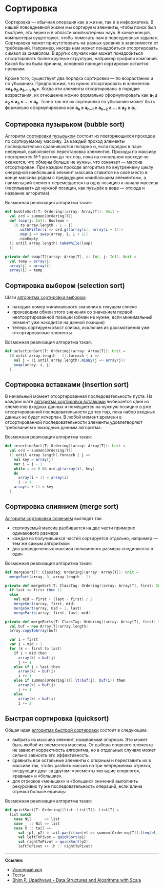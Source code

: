 # Сортировка

Сортировка — обычная операция как в жизни, так и в информатике.
В нашей повседневной жизни мы сортируем элементы, чтобы поиск был быстрее, это верно и в области компьютерных наук.
В конце концов, компьютеры существуют, чтобы помогать нам в повседневных задачах.
Сортировка может присутствовать на разных уровнях в зависимости от требований. 
Например, иногда нам может понадобиться отсортировать символ за символом. 
В других случаях нам может понадобиться отсортировать более крупные структуры, например профили компаний. 
Какой бы ни была причина, основной принцип сортировки остается прежним. 

Кроме того, существует два порядка сортировки — по возрастанию и по убыванию. 
Предположим, что нужно отсортировать **n** элементов: **<a<sub>1</sub>,a<sub>2</sub>,a<sub>3</sub>,...,a<sub>n</sub>>**. 
Когда эти элементы отсортированы в порядке возрастания, 
их отношение можно формально сформулировать как **a<sub>1</sub> ≤ a<sub>2</sub> ≤ a<sub>3</sub> ≤ ... ≤ a<sub>n</sub>**. 
Точно так же их сортировка по убыванию может быть формально сформулирована 
как **a<sub>n</sub> ≥ a<sub>n−1</sub> ≥ a<sub>n−2</sub> ≥ ... ≥ a<sub>2</sub> ≥ a<sub>1</sub>**.


## Сортировка пузырьком (bubble sort)

Алгоритм [сортировки пузырьком](https://ru.wikipedia.org/wiki/%D0%A1%D0%BE%D1%80%D1%82%D0%B8%D1%80%D0%BE%D0%B2%D0%BA%D0%B0_%D0%BF%D1%83%D0%B7%D1%8B%D1%80%D1%8C%D0%BA%D0%BE%D0%BC) 
состоит из повторяющихся проходов по сортируемому массиву. 
За каждый проход элементы последовательно сравниваются попарно 
и, если порядок в паре неверный, выполняется перестановка элементов. 
Проходы по массиву повторяются N-1 раз или до тех пор, пока на очередном проходе не окажется, 
что обмены больше не нужны, что означает — массив отсортирован. 
При каждом проходе алгоритма по внутреннему циклу очередной наибольший элемент массива ставится 
на своё место в конце массива рядом с предыдущим «наибольшим элементом», 
а наименьший элемент перемещается на одну позицию к началу массива 
(«всплывает» до нужной позиции, как пузырёк в воде — отсюда и название алгоритма).

Возможная реализация алгоритма такая:

```scala
def bubbleSort[T: Ordering](array: Array[T]): Unit =
  val ord = summon[Ordering[T]]
  def loop(j: Int): Boolean =
    (0 to array.length - 1 - j)
      .withFilter(i => ord.gt(array(i), array(i + 1)))
      .map(i => swap(array, i, i + 1))
      .nonEmpty
  (1 until array.length).takeWhile(loop)
  ()

private def swap[T](array: Array[T], i: Int, j: Int): Unit =
  val temp = array(j)
  array(j) = array(i)
  array(i) = temp
```

## Сортировка выбором (selection sort)

Шаги [алгоритма сортировки выбором](https://ru.wikipedia.org/wiki/%D0%A1%D0%BE%D1%80%D1%82%D0%B8%D1%80%D0%BE%D0%B2%D0%BA%D0%B0_%D0%B2%D1%8B%D0%B1%D0%BE%D1%80%D0%BE%D0%BC):

- находим номер минимального значения в текущем списке
- производим обмен этого значения со значением первой неотсортированной позиции (обмен не нужен, если минимальный элемент уже находится на данной позиции)
- теперь сортируем хвост списка, исключив из рассмотрения уже отсортированные элементы

Возможная реализация алгоритма такая:

```scala
def selectionSort[T: Ordering](array: Array[T]): Unit =
  (0 until array.length - 1).foreach { i =>
    val j = (i until array.length).minBy(j => array(j))
    swap(array, i, j)
  }
```

## Сортировка вставками (insertion sort)

В начальный момент отсортированная последовательность пуста. 
На каждом шаге [алгоритма сортировки вставками](https://ru.wikipedia.org/wiki/%D0%A1%D0%BE%D1%80%D1%82%D0%B8%D1%80%D0%BE%D0%B2%D0%BA%D0%B0_%D0%B2%D1%81%D1%82%D0%B0%D0%B2%D0%BA%D0%B0%D0%BC%D0%B8)
выбирается один из элементов входных данных и помещается на нужную позицию в уже отсортированной последовательности до тех пор, 
пока набор входных данных не будет исчерпан. 
В любой момент времени в отсортированной последовательности элементы удовлетворяют требованиям к выходным данным алгоритма.

Возможная реализация алгоритма такая:

```scala
def insertionSort[T: Ordering](array: Array[T]): Unit =
  val ord = summon[Ordering[T]]
  (1 until array.length).foreach { j =>
    val key = array(j)
    var i = j - 1
    while i >= 0 && ord.gt(array(i), key)
    do
      array(i + 1) = array(i)
      i -= 1
    array(i + 1) = key
  }
```

## Сортировка слиянием (merge sort)

[Алгоритм сортировки слиянием](https://ru.wikipedia.org/wiki/%D0%A1%D0%BE%D1%80%D1%82%D0%B8%D1%80%D0%BE%D0%B2%D0%BA%D0%B0_%D1%81%D0%BB%D0%B8%D1%8F%D0%BD%D0%B8%D0%B5%D0%BC) выглядят так:

- сортируемый массив разбивается на две части примерно одинакового размера
- каждая из получившихся частей сортируется отдельно, например — тем же самым алгоритмом
- два упорядоченных массива половинного размера соединяются в один

Возможная реализация алгоритма такая:

```scala
def mergeSort[T: ClassTag: Ordering](array: Array[T]): Unit =
  mergeSort(array, 0, array.length - 1)

private def mergeSort[T: ClassTag: Ordering](array: Array[T], first: Int, last: Int): Unit =
  if last <= first then ()
  else
    val mid = first + (last - first) / 2
    mergeSort(array, first, mid)
    mergeSort(array, mid + 1, last)
    mergeParts(array, first, last, mid)

private def mergeParts[T: ClassTag: Ordering](array: Array[T], first: Int, last: Int, mid: Int): Unit =
  val buf = new Array[T](array.length)
  array.copyToArray(buf)

  var i = first
  var j = mid + 1
  for (k <- first to last)
    if i > mid then
      array(k) = buf(j)
      j += 1
    else if j > last then
      array(k) = buf(i)
      i += 1
    else if summon[Ordering[T]].lt(buf(j), buf(i)) then
      array(k) = buf(j)
      j += 1
    else
      array(k) = buf(i)
      i += 1
```

## Быстрая сортировка (quicksort)

Общая идея [алгоритма быстрой сортировки](https://ru.wikipedia.org/wiki/%D0%91%D1%8B%D1%81%D1%82%D1%80%D0%B0%D1%8F_%D1%81%D0%BE%D1%80%D1%82%D0%B8%D1%80%D0%BE%D0%B2%D0%BA%D0%B0) состоит в следующем:

- выбрать из массива элемент, называемый опорным. Это может быть любой из элементов массива. 
  От выбора опорного элемента не зависит корректность алгоритма, но в отдельных случаях может сильно зависеть его эффективность.
- сравнить все остальные элементы с опорным и переставить их в массиве так, чтобы разбить массив на три непрерывных отрезка, 
  следующих друг за другом: «элементы меньшие опорного», «равные» и «большие».
- для отрезков «меньших» и «больших» значений выполнить рекурсивно ту же последовательность операций, если длина отрезка больше единицы

Возможная реализация алгоритма такая:

```scala
def quickSort[T: Ordering](list: List[T]): List[T] =
  list match
    case Nil      => list
    case _ :: Nil => list
    case h :: tail =>
      val (p1, p2) = tail.partition(el => summon[Ordering[T]].lteq(el, h))
      val leftToPivot = quickSort(p1)
      val rightToPivot = quickSort(p2)
      leftToPivot ++ (h :: rightToPivot)
```


---

**Ссылки:**

- [Исходный код](https://gitflic.ru/project/artemkorsakov/scalabook/blob?file=examples%2Fsrc%2Fmain%2Fscala%2Falgorithms%2Fsort%2FSorting.scala&plain=1)
- [Тесты](https://gitflic.ru/project/artemkorsakov/scalabook/blob?file=examples%2Fsrc%2Ftest%2Fscala%2Falgorithms%2Fsort%2FSortingSuite.scala)
- [Bhim P. Upadhyaya - Data Structures and Algorithms with Scala](https://link.springer.com/book/10.1007/978-3-030-12561-5)
